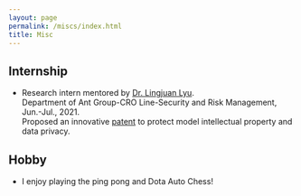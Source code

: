```yaml
---
layout: page
permalink: /miscs/index.html
title: Misc
---
```


## Internship
- Research intern mentored by [Dr. Lingjuan Lyu](https://sites.google.com/view/lingjuan-lyu).
<br/> Department of Ant Group-CRO Line-Security and Risk Management, Jun.-Jul., 2021.
<br/> Proposed an innovative [patent](https://www.patentguru.com/cn/inventor/%E5%BE%90%E6%9B%A6%E7%83%88) to protect model intellectual property and data privacy.


## Hobby
- I enjoy playing the ping pong and Dota Auto Chess!
